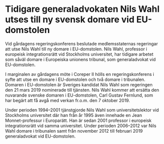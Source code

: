 # Tidigare generaladvokaten Nils Wahl utses till ny svensk domare vid EU-domstolen

Vid gårdagens regeringskonferens beslutade medlemsstaternas regeringar att utse Nils Wahl till ny domare i EU-domstolen. Nils Wahl, professor i europeisk integrationsrätt vid Stockholms universitet, har tidigare arbetet som såväl domare i Europeiska unionens tribunal, som generaladvokat vid EU-domstolen.

I marginalen av gårdagens möte i Coreper II hölls en regeringskonferens i syfte att utse en domare i EU-domstolen och två domare i tribunalen. Domaren i EU-domstolen är Sveriges kandidat Nils Wahl som regeringen den 21 mars 2019 nominerade till tjänsten. Nils Wahl kommer att ersätta den nu­varande svenske domaren i EU-domstolen, Carl Gustav Fernlund, som har begärt att få avgå med verkan fr.o.m. den 7 oktober 2019.

Under perioden 1994–2001 tjänstgjorde Nils Wahl som universitetslektor vid Stockholms universitet där han från år 1995 även innehade en Jean Monnet-professur i Europarätt. Han är sedan 2001 professor i europeisk integrations­rätt vid samma universitet. Under perioden 2006–2012 var Nils Wahl domare i tribunalen samt från november 2012 till februari 2019 generaladvokat vid EU-domstolen.
